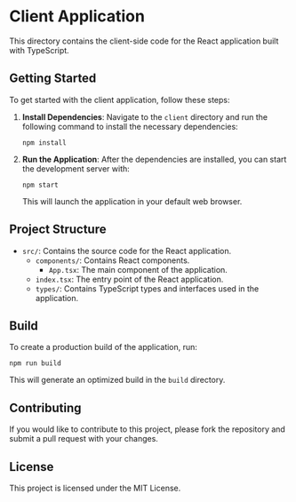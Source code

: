 # Client Application

This directory contains the client-side code for the React application built with TypeScript.

## Getting Started

To get started with the client application, follow these steps:

1. **Install Dependencies**: Navigate to the `client` directory and run the following command to install the necessary dependencies:

   ```
   npm install
   ```

2. **Run the Application**: After the dependencies are installed, you can start the development server with:

   ```
   npm start
   ```

   This will launch the application in your default web browser.

## Project Structure

- `src/`: Contains the source code for the React application.
  - `components/`: Contains React components.
    - `App.tsx`: The main component of the application.
  - `index.tsx`: The entry point of the React application.
  - `types/`: Contains TypeScript types and interfaces used in the application.

## Build

To create a production build of the application, run:

```
npm run build
```

This will generate an optimized build in the `build` directory.

## Contributing

If you would like to contribute to this project, please fork the repository and submit a pull request with your changes. 

## License

This project is licensed under the MIT License.